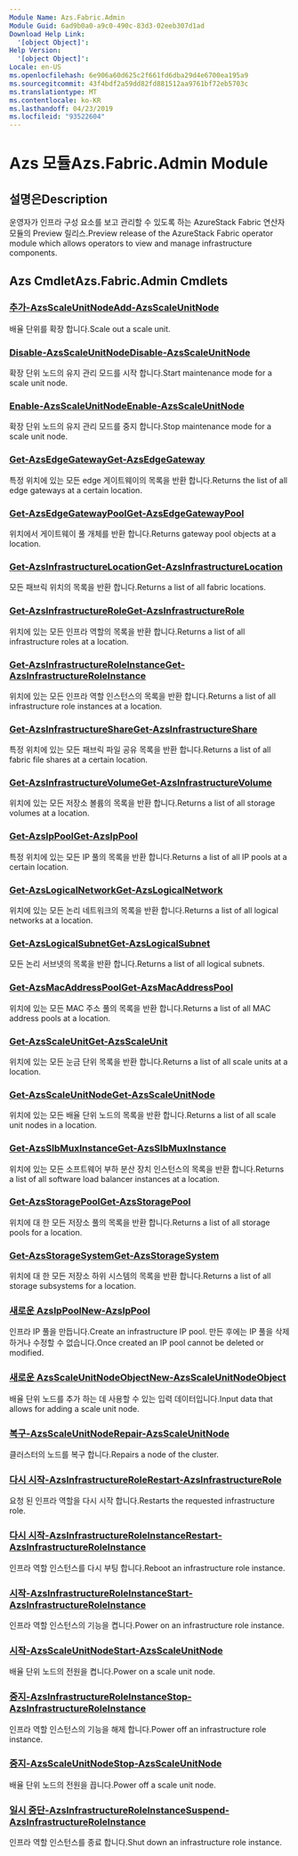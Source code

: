 ```yaml
---
Module Name: Azs.Fabric.Admin
Module Guid: 6ad9b0a0-a9c0-490c-83d3-02eeb307d1ad
Download Help Link:
  '[object Object]': 
Help Version:
  '[object Object]': 
Locale: en-US
ms.openlocfilehash: 6e906a60d625c2f661fd6dba29d4e6700ea195a9
ms.sourcegitcommit: 43f4bdf2a59dd82fd881512aa9761bf72eb5703c
ms.translationtype: MT
ms.contentlocale: ko-KR
ms.lasthandoff: 04/23/2019
ms.locfileid: "93522604"
---
```

# <span data-ttu-id="eb100-101">Azs 모듈</span><span class="sxs-lookup"><span data-stu-id="eb100-101">Azs.Fabric.Admin Module</span></span>
## <span data-ttu-id="eb100-102">설명은</span><span class="sxs-lookup"><span data-stu-id="eb100-102">Description</span></span>
<span data-ttu-id="eb100-103">운영자가 인프라 구성 요소를 보고 관리할 수 있도록 하는 AzureStack Fabric 연산자 모듈의 Preview 릴리스.</span><span class="sxs-lookup"><span data-stu-id="eb100-103">Preview release of the AzureStack Fabric operator module which allows operators to view and manage infrastructure components.</span></span>

## <span data-ttu-id="eb100-104">Azs Cmdlet</span><span class="sxs-lookup"><span data-stu-id="eb100-104">Azs.Fabric.Admin Cmdlets</span></span>
### [<span data-ttu-id="eb100-105">추가-AzsScaleUnitNode</span><span class="sxs-lookup"><span data-stu-id="eb100-105">Add-AzsScaleUnitNode</span></span>](Add-AzsScaleUnitNode.md)
<span data-ttu-id="eb100-106">배율 단위를 확장 합니다.</span><span class="sxs-lookup"><span data-stu-id="eb100-106">Scale out a scale unit.</span></span>

### [<span data-ttu-id="eb100-107">Disable-AzsScaleUnitNode</span><span class="sxs-lookup"><span data-stu-id="eb100-107">Disable-AzsScaleUnitNode</span></span>](Disable-AzsScaleUnitNode.md)
<span data-ttu-id="eb100-108">확장 단위 노드의 유지 관리 모드를 시작 합니다.</span><span class="sxs-lookup"><span data-stu-id="eb100-108">Start maintenance mode for a scale unit node.</span></span>

### [<span data-ttu-id="eb100-109">Enable-AzsScaleUnitNode</span><span class="sxs-lookup"><span data-stu-id="eb100-109">Enable-AzsScaleUnitNode</span></span>](Enable-AzsScaleUnitNode.md)
<span data-ttu-id="eb100-110">확장 단위 노드의 유지 관리 모드를 중지 합니다.</span><span class="sxs-lookup"><span data-stu-id="eb100-110">Stop maintenance mode for a scale unit node.</span></span>

### [<span data-ttu-id="eb100-111">Get-AzsEdgeGateway</span><span class="sxs-lookup"><span data-stu-id="eb100-111">Get-AzsEdgeGateway</span></span>](Get-AzsEdgeGateway.md)
<span data-ttu-id="eb100-112">특정 위치에 있는 모든 edge 게이트웨이의 목록을 반환 합니다.</span><span class="sxs-lookup"><span data-stu-id="eb100-112">Returns the list of all edge gateways at a certain location.</span></span>

### [<span data-ttu-id="eb100-113">Get-AzsEdgeGatewayPool</span><span class="sxs-lookup"><span data-stu-id="eb100-113">Get-AzsEdgeGatewayPool</span></span>](Get-AzsEdgeGatewayPool.md)
<span data-ttu-id="eb100-114">위치에서 게이트웨이 풀 개체를 반환 합니다.</span><span class="sxs-lookup"><span data-stu-id="eb100-114">Returns gateway pool objects at a location.</span></span>

### [<span data-ttu-id="eb100-115">Get-AzsInfrastructureLocation</span><span class="sxs-lookup"><span data-stu-id="eb100-115">Get-AzsInfrastructureLocation</span></span>](Get-AzsInfrastructureLocation.md)
<span data-ttu-id="eb100-116">모든 패브릭 위치의 목록을 반환 합니다.</span><span class="sxs-lookup"><span data-stu-id="eb100-116">Returns a list of all fabric locations.</span></span>

### [<span data-ttu-id="eb100-117">Get-AzsInfrastructureRole</span><span class="sxs-lookup"><span data-stu-id="eb100-117">Get-AzsInfrastructureRole</span></span>](Get-AzsInfrastructureRole.md)
<span data-ttu-id="eb100-118">위치에 있는 모든 인프라 역할의 목록을 반환 합니다.</span><span class="sxs-lookup"><span data-stu-id="eb100-118">Returns a list of all infrastructure roles at a location.</span></span>

### [<span data-ttu-id="eb100-119">Get-AzsInfrastructureRoleInstance</span><span class="sxs-lookup"><span data-stu-id="eb100-119">Get-AzsInfrastructureRoleInstance</span></span>](Get-AzsInfrastructureRoleInstance.md)
<span data-ttu-id="eb100-120">위치에 있는 모든 인프라 역할 인스턴스의 목록을 반환 합니다.</span><span class="sxs-lookup"><span data-stu-id="eb100-120">Returns a list of all infrastructure role instances at a location.</span></span>

### [<span data-ttu-id="eb100-121">Get-AzsInfrastructureShare</span><span class="sxs-lookup"><span data-stu-id="eb100-121">Get-AzsInfrastructureShare</span></span>](Get-AzsInfrastructureShare.md)
<span data-ttu-id="eb100-122">특정 위치에 있는 모든 패브릭 파일 공유 목록을 반환 합니다.</span><span class="sxs-lookup"><span data-stu-id="eb100-122">Returns a list of all fabric file shares at a certain location.</span></span>

### [<span data-ttu-id="eb100-123">Get-AzsInfrastructureVolume</span><span class="sxs-lookup"><span data-stu-id="eb100-123">Get-AzsInfrastructureVolume</span></span>](Get-AzsInfrastructureVolume.md)
<span data-ttu-id="eb100-124">위치에 있는 모든 저장소 볼륨의 목록을 반환 합니다.</span><span class="sxs-lookup"><span data-stu-id="eb100-124">Returns a list of all storage volumes at a location.</span></span>

### [<span data-ttu-id="eb100-125">Get-AzsIpPool</span><span class="sxs-lookup"><span data-stu-id="eb100-125">Get-AzsIpPool</span></span>](Get-AzsIpPool.md)
<span data-ttu-id="eb100-126">특정 위치에 있는 모든 IP 풀의 목록을 반환 합니다.</span><span class="sxs-lookup"><span data-stu-id="eb100-126">Returns a list of all IP pools at a certain location.</span></span>

### [<span data-ttu-id="eb100-127">Get-AzsLogicalNetwork</span><span class="sxs-lookup"><span data-stu-id="eb100-127">Get-AzsLogicalNetwork</span></span>](Get-AzsLogicalNetwork.md)
<span data-ttu-id="eb100-128">위치에 있는 모든 논리 네트워크의 목록을 반환 합니다.</span><span class="sxs-lookup"><span data-stu-id="eb100-128">Returns a list of all logical networks at a location.</span></span>

### [<span data-ttu-id="eb100-129">Get-AzsLogicalSubnet</span><span class="sxs-lookup"><span data-stu-id="eb100-129">Get-AzsLogicalSubnet</span></span>](Get-AzsLogicalSubnet.md)
<span data-ttu-id="eb100-130">모든 논리 서브넷의 목록을 반환 합니다.</span><span class="sxs-lookup"><span data-stu-id="eb100-130">Returns a list of all logical subnets.</span></span>

### [<span data-ttu-id="eb100-131">Get-AzsMacAddressPool</span><span class="sxs-lookup"><span data-stu-id="eb100-131">Get-AzsMacAddressPool</span></span>](Get-AzsMacAddressPool.md)
<span data-ttu-id="eb100-132">위치에 있는 모든 MAC 주소 풀의 목록을 반환 합니다.</span><span class="sxs-lookup"><span data-stu-id="eb100-132">Returns a list of all MAC address pools at a location.</span></span>

### [<span data-ttu-id="eb100-133">Get-AzsScaleUnit</span><span class="sxs-lookup"><span data-stu-id="eb100-133">Get-AzsScaleUnit</span></span>](Get-AzsScaleUnit.md)
<span data-ttu-id="eb100-134">위치에 있는 모든 눈금 단위 목록을 반환 합니다.</span><span class="sxs-lookup"><span data-stu-id="eb100-134">Returns a list of all scale units at a location.</span></span>

### [<span data-ttu-id="eb100-135">Get-AzsScaleUnitNode</span><span class="sxs-lookup"><span data-stu-id="eb100-135">Get-AzsScaleUnitNode</span></span>](Get-AzsScaleUnitNode.md)
<span data-ttu-id="eb100-136">위치에 있는 모든 배율 단위 노드의 목록을 반환 합니다.</span><span class="sxs-lookup"><span data-stu-id="eb100-136">Returns a list of all scale unit nodes in a location.</span></span>

### [<span data-ttu-id="eb100-137">Get-AzsSlbMuxInstance</span><span class="sxs-lookup"><span data-stu-id="eb100-137">Get-AzsSlbMuxInstance</span></span>](Get-AzsSlbMuxInstance.md)
<span data-ttu-id="eb100-138">위치에 있는 모든 소프트웨어 부하 분산 장치 인스턴스의 목록을 반환 합니다.</span><span class="sxs-lookup"><span data-stu-id="eb100-138">Returns a list of all software load balancer instances at a location.</span></span>

### [<span data-ttu-id="eb100-139">Get-AzsStoragePool</span><span class="sxs-lookup"><span data-stu-id="eb100-139">Get-AzsStoragePool</span></span>](Get-AzsStoragePool.md)
<span data-ttu-id="eb100-140">위치에 대 한 모든 저장소 풀의 목록을 반환 합니다.</span><span class="sxs-lookup"><span data-stu-id="eb100-140">Returns a list of all storage pools for a location.</span></span>

### [<span data-ttu-id="eb100-141">Get-AzsStorageSystem</span><span class="sxs-lookup"><span data-stu-id="eb100-141">Get-AzsStorageSystem</span></span>](Get-AzsStorageSystem.md)
<span data-ttu-id="eb100-142">위치에 대 한 모든 저장소 하위 시스템의 목록을 반환 합니다.</span><span class="sxs-lookup"><span data-stu-id="eb100-142">Returns a list of all storage subsystems for a location.</span></span>

### [<span data-ttu-id="eb100-143">새로운 AzsIpPool</span><span class="sxs-lookup"><span data-stu-id="eb100-143">New-AzsIpPool</span></span>](New-AzsIpPool.md)
<span data-ttu-id="eb100-144">인프라 IP 풀을 만듭니다.</span><span class="sxs-lookup"><span data-stu-id="eb100-144">Create an infrastructure IP pool.</span></span>
<span data-ttu-id="eb100-145">만든 후에는 IP 풀을 삭제 하거나 수정할 수 없습니다.</span><span class="sxs-lookup"><span data-stu-id="eb100-145">Once created an IP pool cannot be deleted or modified.</span></span>

### [<span data-ttu-id="eb100-146">새로운 AzsScaleUnitNodeObject</span><span class="sxs-lookup"><span data-stu-id="eb100-146">New-AzsScaleUnitNodeObject</span></span>](New-AzsScaleUnitNodeObject.md)
<span data-ttu-id="eb100-147">배율 단위 노드를 추가 하는 데 사용할 수 있는 입력 데이터입니다.</span><span class="sxs-lookup"><span data-stu-id="eb100-147">Input data that allows for adding a scale unit node.</span></span>

### [<span data-ttu-id="eb100-148">복구-AzsScaleUnitNode</span><span class="sxs-lookup"><span data-stu-id="eb100-148">Repair-AzsScaleUnitNode</span></span>](Repair-AzsScaleUnitNode.md)
<span data-ttu-id="eb100-149">클러스터의 노드를 복구 합니다.</span><span class="sxs-lookup"><span data-stu-id="eb100-149">Repairs a node of the cluster.</span></span>

### [<span data-ttu-id="eb100-150">다시 시작-AzsInfrastructureRole</span><span class="sxs-lookup"><span data-stu-id="eb100-150">Restart-AzsInfrastructureRole</span></span>](Restart-AzsInfrastructureRole.md)
<span data-ttu-id="eb100-151">요청 된 인프라 역할을 다시 시작 합니다.</span><span class="sxs-lookup"><span data-stu-id="eb100-151">Restarts the requested infrastructure role.</span></span>

### [<span data-ttu-id="eb100-152">다시 시작-AzsInfrastructureRoleInstance</span><span class="sxs-lookup"><span data-stu-id="eb100-152">Restart-AzsInfrastructureRoleInstance</span></span>](Restart-AzsInfrastructureRoleInstance.md)
<span data-ttu-id="eb100-153">인프라 역할 인스턴스를 다시 부팅 합니다.</span><span class="sxs-lookup"><span data-stu-id="eb100-153">Reboot an infrastructure role instance.</span></span>

### [<span data-ttu-id="eb100-154">시작-AzsInfrastructureRoleInstance</span><span class="sxs-lookup"><span data-stu-id="eb100-154">Start-AzsInfrastructureRoleInstance</span></span>](Start-AzsInfrastructureRoleInstance.md)
<span data-ttu-id="eb100-155">인프라 역할 인스턴스의 기능을 켭니다.</span><span class="sxs-lookup"><span data-stu-id="eb100-155">Power on an infrastructure role instance.</span></span>

### [<span data-ttu-id="eb100-156">시작-AzsScaleUnitNode</span><span class="sxs-lookup"><span data-stu-id="eb100-156">Start-AzsScaleUnitNode</span></span>](Start-AzsScaleUnitNode.md)
<span data-ttu-id="eb100-157">배율 단위 노드의 전원을 켭니다.</span><span class="sxs-lookup"><span data-stu-id="eb100-157">Power on a scale unit node.</span></span>

### [<span data-ttu-id="eb100-158">중지-AzsInfrastructureRoleInstance</span><span class="sxs-lookup"><span data-stu-id="eb100-158">Stop-AzsInfrastructureRoleInstance</span></span>](Stop-AzsInfrastructureRoleInstance.md)
<span data-ttu-id="eb100-159">인프라 역할 인스턴스의 기능을 해제 합니다.</span><span class="sxs-lookup"><span data-stu-id="eb100-159">Power off an infrastructure role instance.</span></span>

### [<span data-ttu-id="eb100-160">중지-AzsScaleUnitNode</span><span class="sxs-lookup"><span data-stu-id="eb100-160">Stop-AzsScaleUnitNode</span></span>](Stop-AzsScaleUnitNode.md)
<span data-ttu-id="eb100-161">배율 단위 노드의 전원을 끕니다.</span><span class="sxs-lookup"><span data-stu-id="eb100-161">Power off a scale unit node.</span></span>

### [<span data-ttu-id="eb100-162">일시 중단-AzsInfrastructureRoleInstance</span><span class="sxs-lookup"><span data-stu-id="eb100-162">Suspend-AzsInfrastructureRoleInstance</span></span>](Suspend-AzsInfrastructureRoleInstance.md)
<span data-ttu-id="eb100-163">인프라 역할 인스턴스를 종료 합니다.</span><span class="sxs-lookup"><span data-stu-id="eb100-163">Shut down an infrastructure role instance.</span></span>

